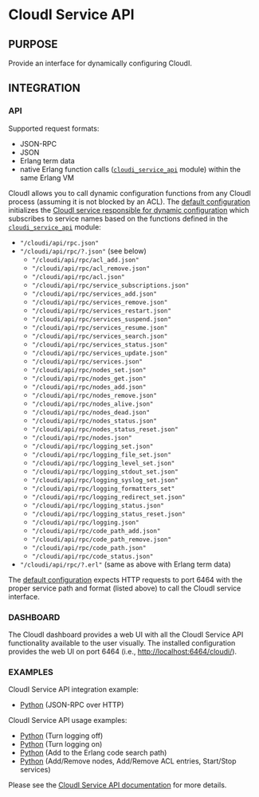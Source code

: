 # CloudI Service API

## PURPOSE

Provide an interface for dynamically configuring CloudI.

## INTEGRATION

### API

Supported request formats:

* JSON-RPC
* JSON
* Erlang term data
* native Erlang function calls ([`cloudi_service_api`](https://github.com/CloudI/CloudI/blob/master/src/lib/cloudi_core/src/cloudi_service_api.erl) module) within the same Erlang VM

CloudI allows you to call dynamic configuration functions from any CloudI
process (assuming it is not blocked by an ACL).  The [default configuration](https://github.com/CloudI/CloudI/blob/master/src/cloudi_minimal.conf.in)
initializes the [CloudI service responsible for dynamic configuration](https://github.com/CloudI/CloudI/blob/master/src/lib/cloudi_service_api_requests/src/cloudi_service_api_requests.erl)
which subscribes to service names based on the functions defined in the [`cloudi_service_api`](https://github.com/CloudI/CloudI/blob/master/src/lib/cloudi_core/src/cloudi_service_api.erl) module:

* `"/cloudi/api/rpc.json"`
* `"/cloudi/api/rpc/?.json"` (see below)
  * `"/cloudi/api/rpc/acl_add.json"`
  * `"/cloudi/api/rpc/acl_remove.json"`
  * `"/cloudi/api/rpc/acl.json"`
  * `"/cloudi/api/rpc/service_subscriptions.json"`
  * `"/cloudi/api/rpc/services_add.json"`
  * `"/cloudi/api/rpc/services_remove.json"`
  * `"/cloudi/api/rpc/services_restart.json"`
  * `"/cloudi/api/rpc/services_suspend.json"`
  * `"/cloudi/api/rpc/services_resume.json"`
  * `"/cloudi/api/rpc/services_search.json"`
  * `"/cloudi/api/rpc/services_status.json"`
  * `"/cloudi/api/rpc/services_update.json"`
  * `"/cloudi/api/rpc/services.json"`
  * `"/cloudi/api/rpc/nodes_set.json"`
  * `"/cloudi/api/rpc/nodes_get.json"`
  * `"/cloudi/api/rpc/nodes_add.json"`
  * `"/cloudi/api/rpc/nodes_remove.json"`
  * `"/cloudi/api/rpc/nodes_alive.json"`
  * `"/cloudi/api/rpc/nodes_dead.json"`
  * `"/cloudi/api/rpc/nodes_status.json"`
  * `"/cloudi/api/rpc/nodes_status_reset.json"`
  * `"/cloudi/api/rpc/nodes.json"`
  * `"/cloudi/api/rpc/logging_set.json"`
  * `"/cloudi/api/rpc/logging_file_set.json"`
  * `"/cloudi/api/rpc/logging_level_set.json"`
  * `"/cloudi/api/rpc/logging_stdout_set.json"`
  * `"/cloudi/api/rpc/logging_syslog_set.json"`
  * `"/cloudi/api/rpc/logging_formatters_set"`
  * `"/cloudi/api/rpc/logging_redirect_set.json"`
  * `"/cloudi/api/rpc/logging_status.json"`
  * `"/cloudi/api/rpc/logging_status_reset.json"`
  * `"/cloudi/api/rpc/logging.json"`
  * `"/cloudi/api/rpc/code_path_add.json"`
  * `"/cloudi/api/rpc/code_path_remove.json"`
  * `"/cloudi/api/rpc/code_path.json"`
  * `"/cloudi/api/rpc/code_status.json"`
* `"/cloudi/api/rpc/?.erl"` (same as above with Erlang term data)

The [default configuration](https://github.com/CloudI/CloudI/blob/master/src/cloudi_minimal.conf.in)
expects HTTP requests to port 6464 with the proper service path and format
(listed above) to call the CloudI service interface.

### DASHBOARD

The CloudI dashboard provides a web UI with all the CloudI Service API
functionality available to the user visually.  The installed configuration
provides the web UI on port 6464 (i.e., [http://localhost:6464/cloudi/](http://localhost:6464/cloudi/)).

### EXAMPLES

CloudI Service API integration example:

* [Python](https://github.com/CloudI/CloudI/blob/master/src/service_api/python/cloudi_service_api.py) (JSON-RPC over HTTP)

CloudI Service API usage examples:

* [Python](https://github.com/CloudI/CloudI/blob/master/src/tests/service_api/logging_off.py) (Turn logging off)
* [Python](https://github.com/CloudI/CloudI/blob/master/src/tests/service_api/logging_on.py) (Turn logging on)
* [Python](https://github.com/CloudI/CloudI/blob/master/src/tests/service_api/path.py) (Add to the Erlang code search path)
* [Python](https://github.com/CloudI/CloudI/blob/master/src/tests/service_api/run.py) (Add/Remove nodes, Add/Remove ACL entries, Start/Stop services)

Please see the [CloudI Service API documentation](https://cloudi.org/api.html#CloudI)
for more details.
